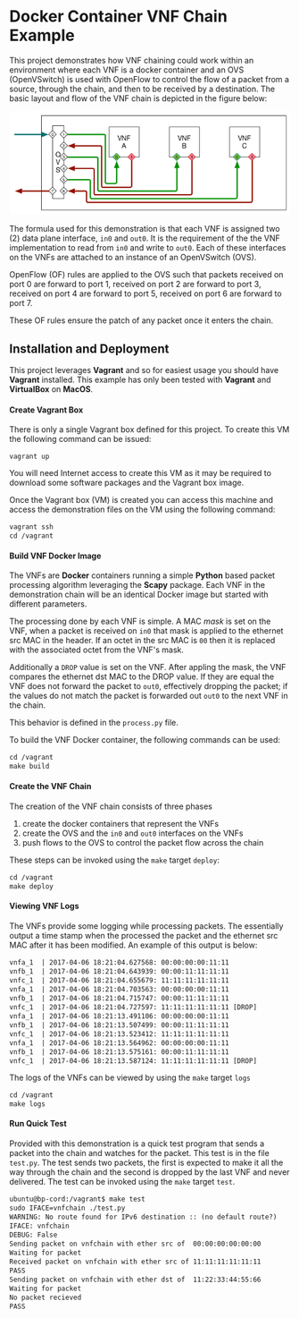 # Docker Container VNF Chain Example
This project demonstrates how VNF chaining could work within an environment
where each VNF is a docker container and an OVS (OpenVSwitch) is used with
OpenFlow to control the flow of a packet from a source, through the chain, and
then to be received by a destination. The basic layout and flow of the VNF
chain is depicted in the figure below:

![](./vnf-chain.png)

The formula used for this demonstration is that each VNF is assigned two (2)
data plane interface, `in0` and `out0`. It is the requirement of the the VNF
implementation to read from `in0` and write to `out0`. Each of these interfaces
on the VNFs are attached to an instance of an OpenVSwitch (OVS).

OpenFlow (OF) rules are applied to the OVS such that packets received on port
0 are forward to port 1, received on port 2 are forward to port 3, received on
port 4 are forward to port 5, received on port 6 are forward to port 7.

These OF rules ensure the patch of any packet once it enters the chain.

## Installation and Deployment
This project leverages **Vagrant** and so for easiest usage you should have
**Vagrant** installed. This example has only been tested with **Vagrant** and
**VirtualBox** on **MacOS**.

#### Create Vagrant Box
There is only a single Vagrant box defined for this project. To create this
VM the following command can be issued:

```
vagrant up
```

You will need Internet access to create this VM as it may be required to 
download some software packages and the Vagrant box image.

Once the Vagrant box (VM) is created you can access this machine and access
the demonstration files on the VM using the following command:

```
vagrant ssh
cd /vagrant
```

#### Build VNF Docker Image
The VNFs are **Docker** containers running a simple **Python** based packet
processing algorithm leveraging the **Scapy** package. Each VNF in the 
demonstration chain will be an identical Docker image but started with
different parameters.

The processing done by each VNF is simple. A MAC *mask* is set on the VNF, 
when a packet is received on `in0` that mask is applied to the ethernet
src MAC in the header. If an octet in the src MAC is `00` then it is
replaced with the associated octet from the VNF's mask.

Additionally a `DROP` value is set on the VNF. After appling the mask,
the VNF compares the ethernet dst MAC to the DROP value. If they are equal
the VNF does not forward the packet to `out0`, effectively dropping the
packet; if the values do not match the packet is forwarded out `out0`
to the next VNF in the chain.

This behavior is defined in the `process.py` file. 

To build the VNF Docker container, the following commands can be used:
```
cd /vagrant
make build
```

#### Create the VNF Chain
The creation of the VNF chain consists of three phases
1. create the docker containers that represent the VNFs
2. create the OVS and the `in0` and `out0` interfaces on the VNFs
3. push flows to the OVS to control the packet flow across the chain

These steps can be invoked using the `make` target `deploy`:
```
cd /vagrant
make deploy
```

#### Viewing VNF Logs
The VNFs provide some logging while processing packets. The essentially
output a time stamp when the processed the packet and the ethernet src
MAC after it has been modified. An example of this output is below:
```
vnfa_1  | 2017-04-06 18:21:04.627568: 00:00:00:00:11:11
vnfb_1  | 2017-04-06 18:21:04.643939: 00:00:11:11:11:11
vnfc_1  | 2017-04-06 18:21:04.655679: 11:11:11:11:11:11
vnfa_1  | 2017-04-06 18:21:04.703563: 00:00:00:00:11:11
vnfb_1  | 2017-04-06 18:21:04.715747: 00:00:11:11:11:11
vnfc_1  | 2017-04-06 18:21:04.727597: 11:11:11:11:11:11 [DROP]
vnfa_1  | 2017-04-06 18:21:13.491106: 00:00:00:00:11:11
vnfb_1  | 2017-04-06 18:21:13.507499: 00:00:11:11:11:11
vnfc_1  | 2017-04-06 18:21:13.523412: 11:11:11:11:11:11
vnfa_1  | 2017-04-06 18:21:13.564962: 00:00:00:00:11:11
vnfb_1  | 2017-04-06 18:21:13.575161: 00:00:11:11:11:11
vnfc_1  | 2017-04-06 18:21:13.587124: 11:11:11:11:11:11 [DROP]
```

The logs of the VNFs can be viewed by using the `make` target `logs`
```
cd /vagrant
make logs
```

#### Run Quick Test
Provided with this demonstration is a quick test program that sends
a packet into the chain and watches for the packet. This test is in
the file `test.py`. The test sends two packets, the first is expected
to make it all the way through the chain and the second is dropped by
the last VNF and never delivered. The test can be invoked using the
`make` target `test`.
```
ubuntu@bp-cord:/vagrant$ make test
sudo IFACE=vnfchain ./test.py
WARNING: No route found for IPv6 destination :: (no default route?)
IFACE: vnfchain
DEBUG: False
Sending packet on vnfchain with ether src of  00:00:00:00:00:00
Waiting for packet
Received packet on vnfchain with ether src of 11:11:11:11:11:11
PASS
Sending packet on vnfchain with ether dst of  11:22:33:44:55:66
Waiting for packet
No packet recieved
PASS
```

